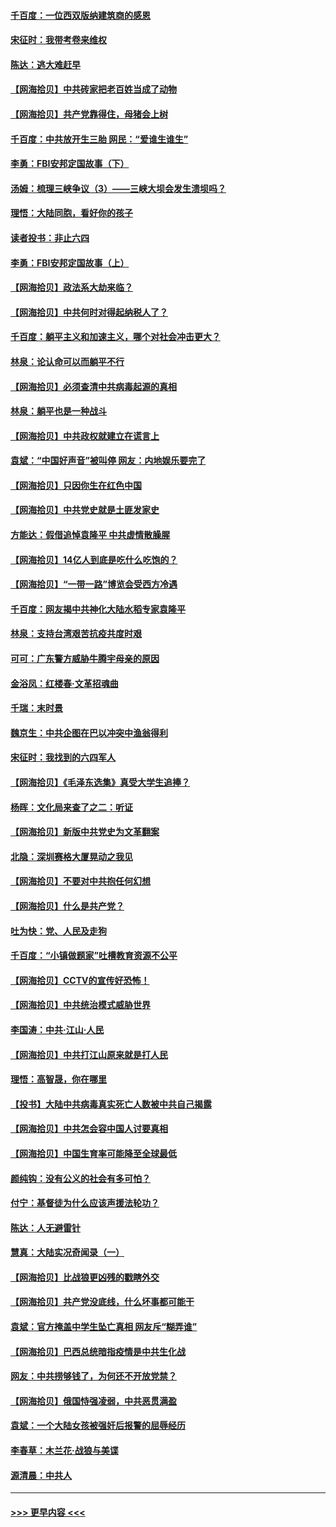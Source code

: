 #### [千百度：一位西双版纳建筑商的感恩](../pages/nsc993/n12998487.md?t=06050202) 
#### [宋征时：我带考卷来维权](../pages/nsc993/n12994088.md?t=06050202) 
#### [陈达：逃大难赶早](../pages/nsc993/n12993569.md?t=06050202) 
#### [【网海拾贝】中共砖家把老百姓当成了动物](../pages/nsc993/n12993483.md?t=06050202) 
#### [【网海拾贝】共产党靠得住，母猪会上树](../pages/nsc993/n12990730.md?t=06050202) 
#### [千百度：中共放开生三胎 网民：“爱谁生谁生”](../pages/nsc993/n12990644.md?t=06050202) 
#### [李勇：FBI安邦定国故事（下）](../pages/nsc993/n12987854.md?t=06050202) 
#### [汤姆：梳理三峡争议（3）——三峡大坝会发生溃坝吗？](../pages/nsc993/n12989806.md?t=06050202) 
#### [理悟：大陆同胞，看好你的孩子](../pages/nsc993/n12989778.md?t=06050202) 
#### [读者投书：非止六四](../pages/nsc993/n12989673.md?t=06050202) 
#### [李勇：FBI安邦定国故事（上）](../pages/nsc993/n12987749.md?t=06050202) 
#### [【网海拾贝】政法系大劫来临？](../pages/nsc993/n12987596.md?t=06050202) 
#### [【网海拾贝】中共何时对得起纳税人了？](../pages/nsc993/n12985578.md?t=06050202) 
#### [千百度：躺平主义和加速主义，哪个对社会冲击更大？](../pages/nsc993/n12985512.md?t=06050202) 
#### [林泉：论认命可以而躺平不行](../pages/nsc993/n12985505.md?t=06050202) 
#### [【网海拾贝】必须查清中共病毒起源的真相](../pages/nsc993/n12984276.md?t=06050202) 
#### [林泉：躺平也是一种战斗](../pages/nsc993/n12984194.md?t=06050202) 
#### [【网海拾贝】中共政权就建立在谎言上](../pages/nsc993/n12981880.md?t=06050202) 
#### [袁斌：“中国好声音”被叫停 网友：内地娱乐要完了](../pages/nsc993/n12981826.md?t=06050202) 
#### [【网海拾贝】只因你生在红色中国](../pages/nsc993/n12979096.md?t=06050202) 
#### [【网海拾贝】中共党史就是土匪发家史](../pages/nsc993/n12976478.md?t=06050202) 
#### [方能达：假借追悼袁隆平 中共虚情散臊腥](../pages/nsc993/n12976396.md?t=06050202) 
#### [【网海拾贝】14亿人到底是吃什么吃饱的？](../pages/nsc993/n12974125.md?t=06050202) 
#### [【网海拾贝】“一带一路”博览会受西方冷遇](../pages/nsc993/n12971787.md?t=06050202) 
#### [千百度：网友揭中共神化大陆水稻专家袁隆平](../pages/nsc993/n12971733.md?t=06050202) 
#### [林泉：支持台湾艰苦抗疫共度时艰](../pages/nsc993/n12971350.md?t=06050202) 
#### [可可：广东警方威胁牛腾宇母亲的原因](../pages/nsc993/n12971100.md?t=06050202) 
#### [金浴凤：红楼春·文革招魂曲](../pages/nsc993/n12970354.md?t=06050202) 
#### [千瑞：末时景](../pages/nsc993/n12970337.md?t=06050202) 
#### [魏京生：中共企图在巴以冲突中渔翁得利](../pages/nsc993/n12970286.md?t=06050202) 
#### [宋征时：我找到的六四军人](../pages/nsc993/n12970213.md?t=06050202) 
#### [【网海拾贝】《毛泽东选集》真受大学生追捧？](../pages/nsc993/n12968779.md?t=06050202) 
#### [杨晖：文化局来查了之二：听证](../pages/nsc993/n12966528.md?t=06050202) 
#### [【网海拾贝】新版中共党史为文革翻案](../pages/nsc993/n12967526.md?t=06050202) 
#### [北隐：深圳赛格大厦晃动之我见](../pages/nsc993/n12967393.md?t=06050202) 
#### [【网海拾贝】不要对中共抱任何幻想](../pages/nsc993/n12965222.md?t=06050202) 
#### [【网海拾贝】什么是共产党？](../pages/nsc993/n12962781.md?t=06050202) 
#### [吐为快：党、人民及走狗](../pages/nsc993/n12962747.md?t=06050202) 
#### [千百度：“小镇做题家”吐槽教育资源不公平](../pages/nsc993/n12962705.md?t=06050202) 
#### [【网海拾贝】CCTV的宣传好恐怖！](../pages/nsc993/n12959984.md?t=06050202) 
#### [【网海拾贝】中共统治模式威胁世界](../pages/nsc993/n12957622.md?t=06050202) 
#### [李国涛：中共‧江山‧人民](../pages/nsc993/n12957502.md?t=06050202) 
#### [【网海拾贝】中共打江山原来就是打人民](../pages/nsc993/n12954345.md?t=06050202) 
#### [理悟：高智晟，你在哪里](../pages/nsc993/n12953115.md?t=06050202) 
#### [【投书】大陆中共病毒真实死亡人数被中共自己揭露](../pages/nsc993/n12953050.md?t=06050202) 
#### [【网海拾贝】中共怎会容中国人讨要真相](../pages/nsc993/n12952161.md?t=06050202) 
#### [【网海拾贝】中国生育率可能降至全球最低](../pages/nsc993/n12948793.md?t=06050202) 
#### [颜纯钩：没有公义的社会有多可怕？](../pages/nsc993/n12947626.md?t=06050202) 
#### [付宁：基督徒为什么应该声援法轮功？](../pages/nsc993/n12947233.md?t=06050202) 
#### [陈达：人无避雷针](../pages/nsc993/n12947098.md?t=06050202) 
#### [慧真：大陆实况奇闻录（一）](../pages/nsc993/n12945811.md?t=06050202) 
#### [【网海拾贝】比战狼更凶残的戳瞎外交](../pages/nsc993/n12945717.md?t=06050202) 
#### [【网海拾贝】共产党没底线，什么坏事都可能干](../pages/nsc993/n12942090.md?t=06050202) 
#### [袁斌：官方掩盖中学生坠亡真相 网友斥“糊弄谁”](../pages/nsc993/n12942029.md?t=06050202) 
#### [【网海拾贝】巴西总统暗指疫情是中共生化战](../pages/nsc993/n12938999.md?t=06050202) 
#### [网友：中共捞够钱了，为何还不开放党禁？](../pages/nsc993/n12938952.md?t=06050202) 
#### [【网海拾贝】俄国恃强凌弱，中共恶贯满盈](../pages/nsc993/n12936626.md?t=06050202) 
#### [袁斌：一个大陆女孩被强奸后报警的屈辱经历](../pages/nsc993/n12936547.md?t=06050202) 
#### [李春草：木兰花·战狼与美谍](../pages/nsc993/n12935995.md?t=06050202) 
#### [源清晨：中共人](../pages/nsc993/n12935589.md?t=06050202) 

----
#### [ >>> 更早内容 <<< ](../indexes/nsc993-earlier.md)
